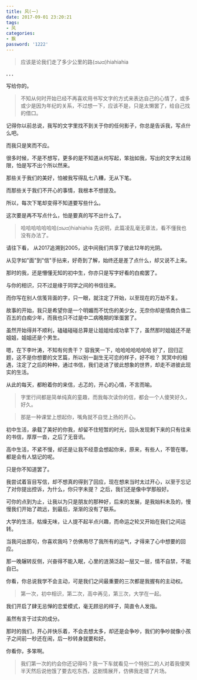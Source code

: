 ```yaml
---
title: 风(一)
date: 2017-09-01 23:20:21
tags:
- 风
categories:
- 飘
password: '1222'
---
```



> 应该是论我们走了多少公里的路(ಡωಡ)hiahiahia

**. . .**<!-- more -->

写给你的。

> 不知从何时开始已经不再喜欢用书写文字的方式来表达自己的心情了，或多或少是因为年纪的关系，不过想一下，应该不是，只是太懒罢了，给自己找的借口。

记得你以前总说，我写的文字里找不到关于你的任何影子，你总是告诉我，写点什么吧。

而我只是笑而不应。

很多时候，不是不想写，更多的是不知道从何写起，笨拙如我，写出的文字太过局限，怕是写不出个所以然来。

那些关于我们的美好，怕被我写得乱七八糟，无从下笔。

而那些关于我们不开心的事情，我根本不想提及。

所以，每次下笔却变得不知道要写些什么。

这次要是再不写点什么，怕是要真的写不出什么了。

> 哈哈哈哈哈哈哈(ಡωಡ)hiahiahia 先说明，此篇凌乱毫无章法，看不懂我也没有办法了。

请往下看， 从2017追溯到2005，这中间我们共享了彼此12年的光阴。

从见字如"面"到"信"手拈来，好奇到了解，始终还是差了点什么，却又说不上来。

那时的我，还是懵懂无知的初中生，你亦只是写字好看的白痴罢了。

与你的相识，只不过是缘于同学之间的书信往来。

而你写在别人信笺背面的字，只一眼，就注定了开始，以至现在的万劫不复。

故事的开始，我只是希望你是一个明媚而不忧伤的美少女，无奈你却是情商负值二百五的白痴少年，而我也只不过是中二病晚期的笨蛋罢了。

虽然开始得并不顺利，磕磕碰碰总算是让姐姐给成功拿下了，虽然那时姐姐还不是姐姐，姐姐还是个男生。

嗯，在下李叶涛，不知有何贵干？ 容我笑一下，哈哈哈哈哈哈哈 好了，回归正题，这不是你想要的文艺篇，所以别一副生无可恋的样子，好不啦？ 冥冥中的相遇，注定了之后的种种，通过书信，我们走进了彼此想象的世界，却走不进彼此现实的生活。

从此的每天，都盼着你的来信，忐忑的，开心的心情，不言而喻。

> 字里行间都是简单纯真的童趣，而我每次读你的信，都会一个人傻笑好久，好久。

> 那是一种课堂上想起你，嘴角就不自觉上扬的开心。

初中生活，承载了美好的你我，却留不住短暂的时光，回头发现剩下来的只有往来的书信，厚厚一沓，之后了无音讯。

高中生活，不紧不慢，却还是让我不经意会想起你来，原来，有些人，不管在哪，都是会有人惦记的呢。

只是你不知道罢了。

我尝试着盲目写信，却不想真的得到了回应，现在想来当时太过开心，以至于忘记了对你提出控诉，为什么，你只字未提？ 之后，我们还是像中学那般好。

可你的点到为止，让我以为只是朋友的那种好，后来的发展，是我始料未及的，慢慢我们开始了疏远，到最后，渐渐的没有了联系。

大学的生活，枯燥无味，让人提不起半点兴趣，而命运之轮又开始在我们之间运转。

当我问出那句，你喜欢我吗？仿佛用尽了我所有的运气，才得来了心中想要的回应。

那一晚辗转反侧，兴奋得不能入眠，心里的涟漪泛起一层又一层，情不自禁，不能自已。

你看，你总说我学不会主动，可是我们之间最重要的三次都是我握有的主动权。

> 第一次，初中相识，第二次，高中再见，第三次，大学在一起。

我们开启了肆无忌惮的恋爱模式，毫无顾忌的样子，简直令人发指。

虽然有言于过实的成分。

那时的我们，开心并快乐着，不会去想太多，却还是会争吵，我们的争吵就像小孩子之间前一秒还在闹，后一秒转身就要和好。

你看你，多笨啊。

> 我们第一次的约会你还记得吗？我一下车就看见一个特别二的人对着我傻笑半天然后说他饿了要去吃东西，这剧情展开，仿佛我走错了片场。
